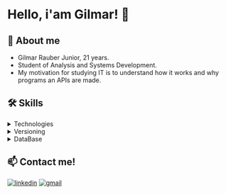 
# Hello, i'am Gilmar! 👋

## **🚀 About me**
* Gilmar Rauber Junior, 21 years.
* Student of Analysis and Systems Development.
* My motivation for studying IT is to understand how it works and why programs an APIs are made.

## 🛠 Skills

<details>
    <summary>Technologies</summary>

> ![HTML5](https://img.shields.io/badge/HTML5-E34F26?style=for-the-badge&logo=html5&logoColor=white)
![JavaScript](https://img.shields.io/badge/JavaScript-F7DF1E?style=for-the-badge&logo=JavaScript&logoColor=white)
![Java](https://img.shields.io/badge/Java-ED8B00?style=for-the-badge&logo=openjdk&logoColor=white)
![Node.js](https://img.shields.io/badge/Node.js-43853D?style=for-the-badge&logo=node.js&logoColor=white)
![CSS3](https://img.shields.io/badge/CSS3-1572B6?style=for-the-badge&logo=css3&logoColor=white)
![.NET](https://img.shields.io/badge/.NET-5C2D91?style=for-the-badge&logo=.net&logoColor=white)
![Python](https://img.shields.io/badge/Python-14354C?style=for-the-badge&logo=python&logoColor=white)
![C++](https://img.shields.io/badge/C%2B%2B-00599C?style=for-the-badge&logo=c%2B%2B&logoColor=white)
</details>

<details>
    <summary>Versioning</summary>

> ![Git](https://img.shields.io/badge/GIT-E44C30?style=for-the-badge&logo=git&logoColor=white)
</details>

<details>
    <summary>DataBase</summary>

> ![MySQL](https://img.shields.io/badge/MySQL-005C84?style=for-the-badge&logo=mysql&logoColor=white)
</details>

## 📫 Contact me!
[![linkedin](https://img.shields.io/badge/linkedin-0A66C2?style=for-the-badge&logo=linkedin&logoColor=white)](https://www.linkedin.com/in/gilmar-rauber-junior-2bb9a7201/)
[![gmail](https://img.shields.io/badge/Gmail-D14836?style=for-the-badge&logo=gmail&logoColor=white)](mailto:gilmar.rauberjr@gmail.com)

